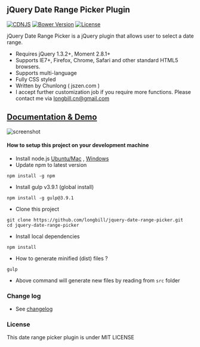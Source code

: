 ## jQuery Date Range Picker Plugin

[![CDNJS](https://img.shields.io/cdnjs/v/jquery-date-range-picker.svg)](https://cdnjs.com/libraries/jquery-date-range-picker)
[![Bower Version](https://img.shields.io/bower/v/jquery-date-range-picker.svg?maxAge=3600)]()
[![License](https://img.shields.io/github/license/longbill/jquery-date-range-picker.svg?maxAge=2592000)]()

jQuery Date Range Picker is a jQuery plugin that allows user to select a date range.

- Requires jQuery 1.3.2+, Moment 2.8.1+
- Supports IE7+, Firefox, Chrome, Safari and other standard HTML5 browsers.
- Supports multi-language
- Fully CSS styled
- Written by Chunlong ( jszen.com )
- I accept further customization job if you require more functions. Please contact me via longbill.cn@gmail.com

## [Documentation & Demo](http://longbill.github.io/jquery-date-range-picker/)

![screenshot](https://raw.github.com/longbill/jquery-date-range-picker/master/preview.jpg)

#### How to setup this project on your development machine

- Install node.js [Ubuntu/Mac](https://github.com/creationix/nvm) , [Windows](https://nodejs.org/en/download/)
- Update npm to latest version

```
npm install -g npm
```

- Install gulp v3.9.1 (global install)

```
npm install -g gulp@3.9.1
```

- Clone this project

```
git clone https://github.com/longbill/jquery-date-range-picker.git
cd jquery-date-range-picker
```

- Install local dependencies

```
npm install
```

- How to generate minified (dist) files ?

```
gulp
```

- Above command will generate new files by reading from `src` folder

### Change log

- See [changelog](CHANGELOG.md)

### License

This date range picker plugin is under MIT LICENSE
